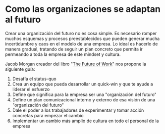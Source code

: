 # Como las organizaciones se adaptan al futuro
Crear una organización del futuro no es cosa simple. Es necesario romper muchos esquemas y procesos preestablecidos que pueden generar mucha incertidumbre y caos en el modelo de una empresa. Lo ideal es hacerlo de manera gradual, tratando de seguir un plan concreto que permita ir permeando a toda la empresa de este mindset y cultura. 

Jacob Morgan creador del libro "[The Future of Work](https://www.amazon.com/Future-Work-Attract-Competitive-Organization/dp/1118877241/ref=la_B00703V3WO_1_2?s=books&ie=UTF8&qid=1394472808&sr=1-2)" nos propone la siguiente guía:

1. Desafía el status-quo
2. Crea un equipo que pueda desarrollar un quick-win y que te ayude a liderar el esfuerzo
3. Define que significa para la empresa ser una "organización del futuro"
4. Define un plan comunicacional interno y externo de esa visión de una "organización del futuro"
5. Dale el poder a los trabajadores de experimentar y tomar acción concretas para empezar el cambio
6. Implementar un cambio más amplio de cultura en todo el personal de la empresa

